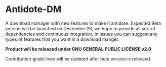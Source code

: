 # Antidote-DM
A download manager with new features to make it antidote.
Expected Beta version will be launched on December 26, we hope to provide all sort of dependencies and continuous integration.
In issues you can suggest any types of features that you want in a download manger.

**Product will be released under GNU GENERAL PUBLIC LICENSE v2.0**

Contribution guide lines will be updated after beta version is released.
